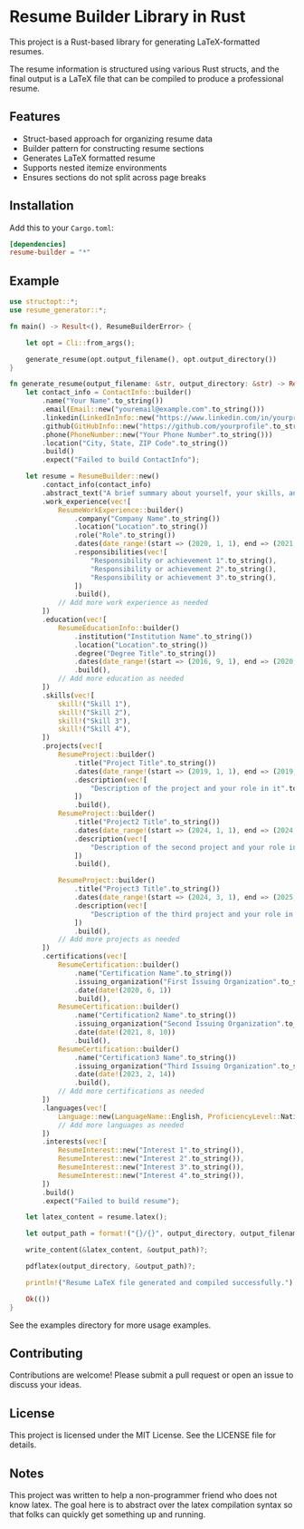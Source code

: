 # Resume Builder Library in Rust

This project is a Rust-based library for generating LaTeX-formatted resumes. 

The resume information is structured using various Rust structs, and the final output is a LaTeX file that can be compiled to produce a professional resume.


## Features

- Struct-based approach for organizing resume data
- Builder pattern for constructing resume sections
- Generates LaTeX formatted resume
- Supports nested itemize environments
- Ensures sections do not split across page breaks

## Installation

Add this to your `Cargo.toml`:

```toml
[dependencies]
resume-builder = "*"
```

## Example

```rust
use structopt::*;
use resume_generator::*;

fn main() -> Result<(), ResumeBuilderError> {

    let opt = Cli::from_args();

    generate_resume(opt.output_filename(), opt.output_directory())
}

fn generate_resume(output_filename: &str, output_directory: &str) -> Result<(), ResumeBuilderError> {
    let contact_info = ContactInfo::builder()
        .name("Your Name".to_string())
        .email(Email::new("youremail@example.com".to_string()))
        .linkedin(LinkedInInfo::new("https://www.linkedin.com/in/yourprofile".to_string()))
        .github(GitHubInfo::new("https://github.com/yourprofile".to_string()))
        .phone(PhoneNumber::new("Your Phone Number".to_string()))
        .location("City, State, ZIP Code".to_string())
        .build()
        .expect("Failed to build ContactInfo");

    let resume = ResumeBuilder::new()
        .contact_info(contact_info)
        .abstract_text("A brief summary about yourself, your skills, and your career goals.".to_string())
        .work_experience(vec![
            ResumeWorkExperience::builder()
                .company("Company Name".to_string())
                .location("Location".to_string())
                .role("Role".to_string())
                .dates(date_range!(start => (2020, 1, 1), end => (2021, 12, 31)))
                .responsibilities(vec![
                    "Responsibility or achievement 1".to_string(),
                    "Responsibility or achievement 2".to_string(),
                    "Responsibility or achievement 3".to_string(),
                ])
                .build(),
            // Add more work experience as needed
        ])
        .education(vec![
            ResumeEducationInfo::builder()
                .institution("Institution Name".to_string())
                .location("Location".to_string())
                .degree("Degree Title".to_string())
                .dates(date_range!(start => (2016, 9, 1), end => (2020, 6, 30)))
                .build(),
            // Add more education as needed
        ])
        .skills(vec![
            skill!("Skill 1"),
            skill!("Skill 2"),
            skill!("Skill 3"),
            skill!("Skill 4"),
        ])
        .projects(vec![
            ResumeProject::builder()
                .title("Project Title".to_string())
                .dates(date_range!(start => (2019, 1, 1), end => (2019, 12, 31)))
                .description(vec![
                    "Description of the project and your role in it".to_string(),
                ])
                .build(),
            ResumeProject::builder()
                .title("Project2 Title".to_string())
                .dates(date_range!(start => (2024, 1, 1), end => (2024, 12, 31)))
                .description(vec![
                    "Description of the second project and your role in it".to_string(),
                ])
                .build(),

            ResumeProject::builder()
                .title("Project3 Title".to_string())
                .dates(date_range!(start => (2024, 3, 1), end => (2025, 12, 31)))
                .description(vec![
                    "Description of the third project and your role in it".to_string(),
                ])
                .build(),
            // Add more projects as needed
        ])
        .certifications(vec![
            ResumeCertification::builder()
                .name("Certification Name".to_string())
                .issuing_organization("First Issuing Organization".to_string())
                .date(date!(2020, 6, 1))
                .build(),
            ResumeCertification::builder()
                .name("Certification2 Name".to_string())
                .issuing_organization("Second Issuing Organization".to_string())
                .date(date!(2021, 8, 10))
                .build(),
            ResumeCertification::builder()
                .name("Certification3 Name".to_string())
                .issuing_organization("Third Issuing Organization".to_string())
                .date(date!(2023, 2, 14))
                .build(),
            // Add more certifications as needed
        ])
        .languages(vec![
            Language::new(LanguageName::English, ProficiencyLevel::Native),
            // Add more languages as needed
        ])
        .interests(vec![
            ResumeInterest::new("Interest 1".to_string()),
            ResumeInterest::new("Interest 2".to_string()),
            ResumeInterest::new("Interest 3".to_string()),
            ResumeInterest::new("Interest 4".to_string()),
        ])
        .build()
        .expect("Failed to build resume");

    let latex_content = resume.latex();

    let output_path = format!("{}/{}", output_directory, output_filename);

    write_content(&latex_content, &output_path)?;

    pdflatex(output_directory, &output_path)?;

    println!("Resume LaTeX file generated and compiled successfully.");

    Ok(())
}
```

See the examples directory for more usage examples.

## Contributing

Contributions are welcome! Please submit a pull request or open an issue to discuss your ideas.

## License

This project is licensed under the MIT License. See the LICENSE file for details.

## Notes

This project was written to help a non-programmer friend who does not know latex.  The goal here is to abstract over the latex compilation syntax so that folks can quickly get something up and running.
